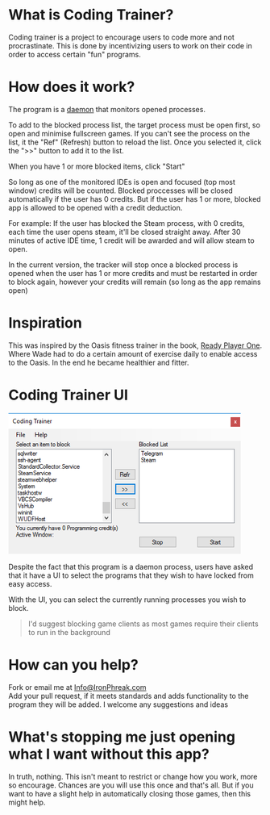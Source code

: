 # What is Coding Trainer?

Coding trainer is a project to encourage users to code more and not procrastinate. This is done by incentivizing users to work on their code in order to access certain "fun" programs.

# How does it work?

The program is a [daemon](https://en.wikipedia.org/wiki/Daemon_(computing)) that monitors opened processes. 

To add to the blocked process list, the target process must be open first, so open and minimise fullscreen games. If you can't see the process on the list, it the "Ref" (Refresh) button to reload the list. Once you selected it, click the ">>" button to add it to the list.

When you have 1 or more blocked items, click "Start"

So long as one of the monitored IDEs is open and focused (top most window) credits will be counted. Blocked proccesses will be closed automatically if the user has 0 credits. But if the user has 1 or more, blocked app is allowed to be opened with a credit deduction.

For example: If the user has blocked the Steam process, with 0 credits, each time the user opens steam, it'll be closed straight away. After 30 minutes of active IDE time, 1 credit will be awarded and will allow steam to open.

In the current version, the tracker will stop once a blocked process is opened when the user has 1 or more credits and must be restarted in order to block again, however your credits will remain (so long as the app remains open)


# Inspiration

This was inspired by the Oasis fitness trainer in the book, [Ready Player One](https://en.wikipedia.org/wiki/Ready_Player_One). Where Wade had to do a certain amount of exercise daily to enable access to the Oasis. In the end he became healthier and fitter. 

# Coding Trainer UI
![Coding Trainer UI](./Capture.PNG)

Despite the fact that this program is a daemon process, users have asked that it have a UI to select the programs that they wish to have locked from easy access. 

With the UI, you can select the currently running processes you wish to block.

>I'd suggest blocking game clients as most games require their clients to run in the background

# How can you help?

Fork or email me at Info@IronPhreak.com
<br>Add your pull request, if it meets standards and adds functionality to the program they will be added.
 I welcome any suggestions and ideas
 
 
 # What's stopping me just opening what I want without this app?
 
 In truth, nothing. This isn't meant to restrict or change how you work, more so encourage. Chances are you will use this once and that's all. But if you want to have a slight help in automatically closing those games, then this might help.
